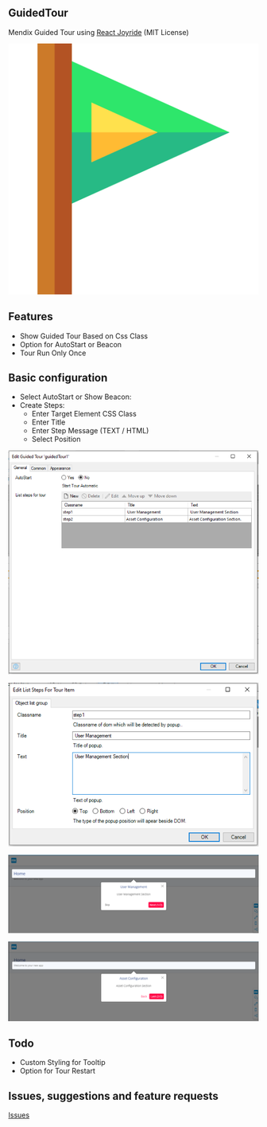 ## GuidedTour
Mendix Guided Tour using [React Joyride](https://github.com/gilbarbara/react-joyride) (MIT License)

![logo](/assets/logo.png)

## Features
- Show Guided Tour Based on Css Class
- Option for AutoStart or Beacon
- Tour Run Only Once

## Basic configuration

- Select AutoStart or Show Beacon:
-  Create Steps:
    - Enter Target Element CSS Class
    - Enter Title
    - Enter Step Message (TEXT / HTML)
    - Select Position

![config1](/assets/Config1.PNG)

![config2](/assets/Config2.PNG)

![config3](/assets/config3.PNG)

![config4](/assets/config4.PNG)

## Todo
- Custom Styling for Tooltip
- Option for Tour Restart

## Issues, suggestions and feature requests
[Issues](https://github.com/Yogendra0Sharma/GuidedTour/issues) 
